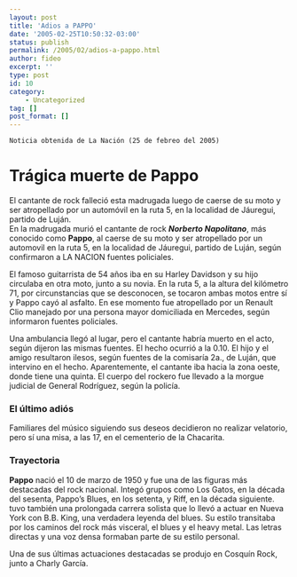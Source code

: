 ```yaml
---
layout: post
title: 'Adios a PAPPO'
date: '2005-02-25T10:50:32-03:00'
status: publish
permalink: /2005/02/adios-a-pappo.html
author: fideo
excerpt: ''
type: post
id: 10
category:
    - Uncategorized
tag: []
post_format: []
---
```

`Noticia obtenida de La Nación (25 de febreo del 2005)`

# Trágica muerte de Pappo

El cantante de rock falleció esta madrugada luego de caerse de su moto y ser atropellado por un automóvil en la ruta 5, en la localidad de Jáuregui, partido de Luján.  
En la madrugada murió el cantante de rock _**Norberto Napolitano**_, más conocido como **Pappo**, al caerse de su moto y ser atropellado por un automovil en la ruta 5, en la localidad de Jáuregui, partido de Luján, según confirmaron a LA NACION fuentes policiales.

El famoso guitarrista de 54 años iba en su Harley Davidson y su hijo circulaba en otra moto, junto a su novia. En la ruta 5, a la altura del kilómetro 71, por circunstancias que se desconocen, se tocaron ambas motos entre sí y Pappo cayó al asfalto. En ese momento fue atropellado por un Renault Clio manejado por una persona mayor domiciliada en Mercedes, según informaron fuentes policiales.

Una ambulancia llegó al lugar, pero el cantante habría muerto en el acto, según dijeron las mismas fuentes. El hecho ocurrió a la 0.10. El hijo y el amigo resultaron ilesos, según fuentes de la comisaría 2a., de Luján, que intervino en el hecho. Aparentemente, el cantante iba hacia la zona oeste, donde tiene una quinta. El cuerpo del rockero fue llevado a la morgue judicial de General Rodríguez, según la policía.

### El último adiós

Familiares del músico siguiendo sus deseos decidieron no realizar velatorio, pero sí una misa, a las 17, en el cementerio de la Chacarita.

### Trayectoria

**Pappo** nació el 10 de marzo de 1950 y fue una de las figuras más destacadas del rock nacional. Integó grupos como Los Gatos, en la década del sesenta, Pappo’s Blues, en los setenta, y Riff, en la década siguiente. tuvo también una prolongada carrera solista que lo llevó a actuar en Nueva York con B.B. King, una verdadera leyenda del blues. Su estilo transitaba por los caminos del rock más visceral, el blues y el heavy metal. Las letras directas y una voz densa formaban parte de su estilo personal.

Una de sus últimas actuaciones destacadas se produjo en Cosquín Rock, junto a Charly García.
